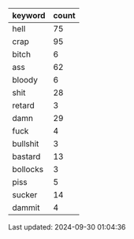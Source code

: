 | keyword | count|
| --- | --- |
| hell | 75 |
| crap | 95 |
| bitch | 6 |
| ass | 62 |
| bloody | 6 |
| shit | 28 |
| retard | 3 |
| damn | 29 |
| fuck | 4 |
| bullshit | 3 |
| bastard | 13 |
| bollocks | 3 |
| piss | 5 |
| sucker | 14 |
| dammit | 4 |


Last updated: 2024-09-30 01:04:36